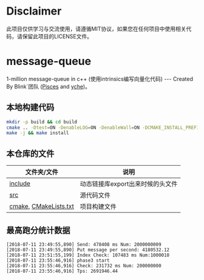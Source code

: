# Disclaimer
此项目仅供学习与交流使用，请遵循MIT协议，如果您在任何项目中使用相关代码，请保留此项目的LICENSE文件。


# message-queue

1-million message-queue in c++ (使用intrinsics编写向量化代码) --- Created By Blink`团队 ([Pisces](https://github.com/WANG-lp) and [yche](https://github.com/CheYulin))。


## 本地构建代码

```zsh
mkdir -p build && cd build
cmake .. -Dtest=ON -DenableLOG=ON -DenableWall=ON -DCMAKE_INSTALL_PREFIX=/alidata1/race2018/work   
make -j && make install
```

## 本仓库的文件

文件夹/文件 | 说明
--- | ---
[include](include) | 动态链接库export出来时候的头文件
[src](src) | 源代码文件
[cmake](cmake), [CMakeLists.txt](CMakeLists.txt) | 项目构建文件

## 最高跑分统计数据

```
[2018-07-11 23:49:55,890] Send: 478408 ms Num: 2000000009
[2018-07-11 23:49:55,890] Put message per second: 4180532.12
[2018-07-11 23:51:55,199] Index Check: 107483 ms Num:1000010
[2018-07-11 23:55:46,916] phase3 start
[2018-07-11 23:55:46,916] Check: 231732 ms Num: 200000000
[2018-07-11 23:55:46,916] Tps: 2691946.44
```